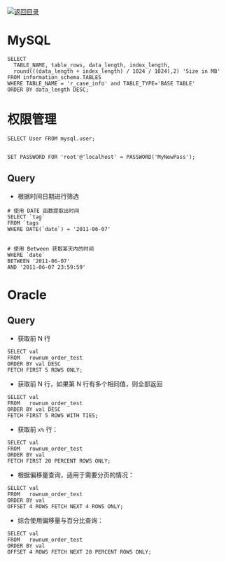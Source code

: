 [![返回目录](https://parg.co/UCb)](https://parg.co/UCH) 
 
 




# MySQL


```
SELECT 
  TABLE_NAME, table_rows, data_length, index_length,  
  round(((data_length + index_length) / 1024 / 1024),2) 'Size in MB' 
FROM information_schema.TABLES 
WHERE TABLE_NAME = 'r_case_info' and TABLE_TYPE='BASE TABLE' 
ORDER BY data_length DESC;
```


# 权限管理
```
SELECT User FROM mysql.user;


SET PASSWORD FOR 'root'@'localhost' = PASSWORD('MyNewPass');

```


## Query


- 根据时间日期进行筛选
```
# 使用 DATE 函数提取出时间
SELECT `tag`
FROM `tags`
WHERE DATE(`date`) = '2011-06-07'


# 使用 Between 获取某天内的时间
WHERE `date` 
BETWEEN '2011-06-07'
AND '2011-06-07 23:59:59'
```


# Oracle
## Query


- 获取前 N 行
```
SELECT val
FROM   rownum_order_test
ORDER BY val DESC
FETCH FIRST 5 ROWS ONLY;
```
- 获取前 N 行，如果第 N 行有多个相同值，则全部返回
```
SELECT val
FROM   rownum_order_test
ORDER BY val DESC
FETCH FIRST 5 ROWS WITH TIES;
```
- 获取前 `x%` 行：
```
SELECT val
FROM   rownum_order_test
ORDER BY val
FETCH FIRST 20 PERCENT ROWS ONLY;
```
- 根据偏移量查询，适用于需要分页的情况：
```
SELECT val
FROM   rownum_order_test
ORDER BY val
OFFSET 4 ROWS FETCH NEXT 4 ROWS ONLY;
```
- 综合使用偏移量与百分比查询：
```
SELECT val
FROM   rownum_order_test
ORDER BY val
OFFSET 4 ROWS FETCH NEXT 20 PERCENT ROWS ONLY;
```